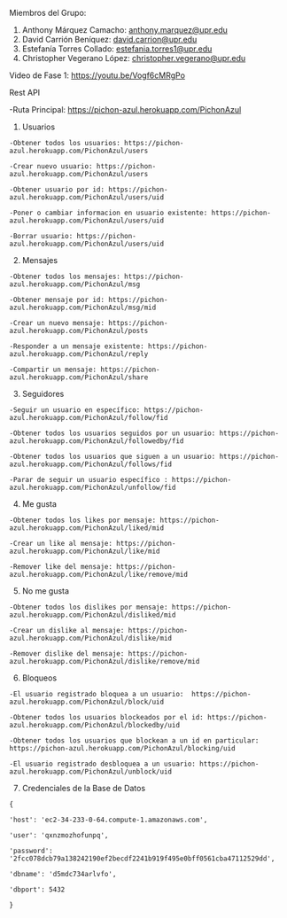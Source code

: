 Miembros del Grupo:
1. Anthony Márquez Camacho: anthony.marquez@upr.edu
2. David Carrión Beníquez: david.carrion@upr.edu
3. Estefanía Torres Collado: estefania.torres1@upr.edu
4. Christopher Vegerano López: christopher.vegerano@upr.edu

Video de Fase 1: https://youtu.be/Vogf6cMRgPo

Rest API

  -Ruta Principal: https://pichon-azul.herokuapp.com/PichonAzul
  
  1. Usuarios

    -Obtener todos los usuarios: https://pichon-azul.herokuapp.com/PichonAzul/users
    
    -Crear nuevo usuario: https://pichon-azul.herokuapp.com/PichonAzul/users
    
    -Obtener usuario por id: https://pichon-azul.herokuapp.com/PichonAzul/users/uid 
    
    -Poner o cambiar informacion en usuario existente: https://pichon-azul.herokuapp.com/PichonAzul/users/uid
    
    -Borrar usuario: https://pichon-azul.herokuapp.com/PichonAzul/users/uid 
    
  2. Mensajes
  
    -Obtener todos los mensajes: https://pichon-azul.herokuapp.com/PichonAzul/msg
    
    -Obtener mensaje por id: https://pichon-azul.herokuapp.com/PichonAzul/msg/mid 
    
    -Crear un nuevo mensaje: https://pichon-azul.herokuapp.com/PichonAzul/posts
    
    -Responder a un mensaje existente: https://pichon-azul.herokuapp.com/PichonAzul/reply
    
    -Compartir un mensaje: https://pichon-azul.herokuapp.com/PichonAzul/share
    
  3. Seguidores

    -Seguir un usuario en específico: https://pichon-azul.herokuapp.com/PichonAzul/follow/fid

    -Obtener todos los usuarios seguidos por un usuario: https://pichon-azul.herokuapp.com/PichonAzul/followedby/fid

    -Obtener todos los usuarios que siguen a un usuario: https://pichon-azul.herokuapp.com/PichonAzul/follows/fid

    -Parar de seguir un usuario específico : https://pichon-azul.herokuapp.com/PichonAzul/unfollow/fid

  4. Me gusta

    -Obtener todos los likes por mensaje: https://pichon-azul.herokuapp.com/PichonAzul/liked/mid 
    
    -Crear un like al mensaje: https://pichon-azul.herokuapp.com/PichonAzul/like/mid
    
    -Remover like del mensaje: https://pichon-azul.herokuapp.com/PichonAzul/like/remove/mid
    
  5. No me gusta

    -Obtener todos los dislikes por mensaje: https://pichon-azul.herokuapp.com/PichonAzul/disliked/mid 
    
    -Crear un dislike al mensaje: https://pichon-azul.herokuapp.com/PichonAzul/dislike/mid
    
    -Remover dislike del mensaje: https://pichon-azul.herokuapp.com/PichonAzul/dislike/remove/mid
    
  6. Bloqueos
  
    -El usuario registrado bloquea a un usuario:  https://pichon-azul.herokuapp.com/PichonAzul/block/uid
    
    -Obtener todos los usuarios blockeados por el id: https://pichon-azul.herokuapp.com/PichonAzul/blockedby/uid
    
    -Obtener todos los usuarios que blockean a un id en particular: https://pichon-azul.herokuapp.com/PichonAzul/blocking/uid
    
    -El usuario registrado desbloquea a un usuario: https://pichon-azul.herokuapp.com/PichonAzul/unblock/uid
   
  7. Credenciales de la Base de Datos
      
    {
     
    'host': 'ec2-34-233-0-64.compute-1.amazonaws.com',
    
    'user': 'qxnzmozhofunpq',
    
    'password': '2fcc078dcb79a138242190ef2becdf2241b919f495e0bff0561cba47112529dd',
    
    'dbname': 'd5mdc734arlvfo',
    
    'dbport': 5432
    
    }
   
